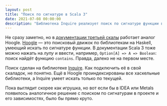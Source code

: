 ```yaml
---
layout: post
title: "Поиск по сигнатуре в Scala 3"
date: 2021-07-08 00:00:00
description: "Библиотека Inquire реализует поиск по сигнатуре функции в документации Scala 3"
---
```


Не сразу заметно, но в [документации третьей
скалы](https://dotty.epfl.ch/docs/index.html) работает аналог Hoogle.
[Hoogle](https://hoogle.haskell.org/) — это поисковый движок по библиотекам на
Haskell, умеющий искать по сигнатуре функции. В документации Scala 3 тоже можно
нажать на _лупу_ и ввести, например, `Option[A] => A => Boolean`: поиск найдёт
функцию `contains`. Правда, далеко не на первом месте.

Поиск сделан на библиотеке [Inquire](https://github.com/VirtusLab/Inkuire).
Как подключить её в свой скаладок, не понятно. Ещё в Hoogle проиндексированы
все хаскельные библиотеки, а Inquire умеет искать только по текущей.

Пока выглядит скорее как игрушка, но вот если бы в IDEA или Metals появилось
аналогичное решение с поиском по сигнатурам в проекте и его зависимостях, было
бы прямо круто.
